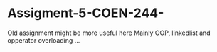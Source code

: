 # Assigment-5-COEN-244-
Old assignment might be more useful here 
Mainly OOP, linkedlist and opperator overloading ...
